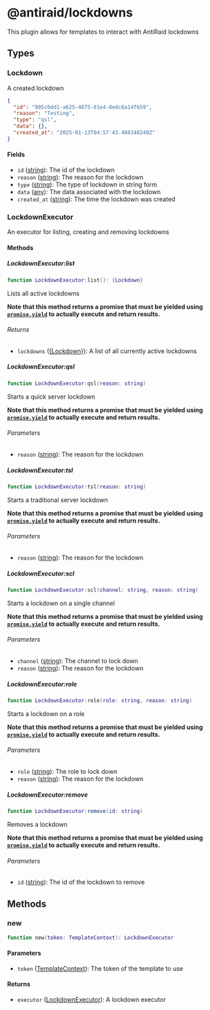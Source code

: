# @antiraid/lockdowns

This plugin allows for templates to interact with AntiRaid lockdowns

## Types

<div id="type.Lockdown" />

### Lockdown

A created lockdown

```json
{
  "id": "805c0dd1-a625-4875-81e4-8edc6a14f659",
  "reason": "Testing",
  "type": "qsl",
  "data": {},
  "created_at": "2025-01-13T04:57:43.488340240Z"
}
```

#### Fields

- `id` ([string](#type.string)): The id of the lockdown
- `reason` ([string](#type.string)): The reason for the lockdown
- `type` ([string](#type.string)): The type of lockdown in string form
- `data` ([any](#type.any)): The data associated with the lockdown
- `created_at` ([string](#type.string)): The time the lockdown was created


<div id="type.LockdownExecutor" />

### LockdownExecutor

An executor for listing, creating and removing lockdowns



#### Methods

##### LockdownExecutor:list

```lua
function LockdownExecutor:list(): {Lockdown}
```

Lists all active lockdowns

**Note that this method returns a promise that must be yielded using [`promise.yield`](#type.promise.yield) to actually execute and return results.**



###### Returns

- `lockdowns` ([{Lockdown}](#type.Lockdown)): A list of all currently active lockdowns
##### LockdownExecutor:qsl

```lua
function LockdownExecutor:qsl(reason: string)
```

Starts a quick server lockdown

**Note that this method returns a promise that must be yielded using [`promise.yield`](#type.promise.yield) to actually execute and return results.**



###### Parameters

- `reason` ([string](#type.string)): The reason for the lockdown

##### LockdownExecutor:tsl

```lua
function LockdownExecutor:tsl(reason: string)
```

Starts a traditional server lockdown

**Note that this method returns a promise that must be yielded using [`promise.yield`](#type.promise.yield) to actually execute and return results.**



###### Parameters

- `reason` ([string](#type.string)): The reason for the lockdown

##### LockdownExecutor:scl

```lua
function LockdownExecutor:scl(channel: string, reason: string)
```

Starts a lockdown on a single channel

**Note that this method returns a promise that must be yielded using [`promise.yield`](#type.promise.yield) to actually execute and return results.**



###### Parameters

- `channel` ([string](#type.string)): The channel to lock down
- `reason` ([string](#type.string)): The reason for the lockdown

##### LockdownExecutor:role

```lua
function LockdownExecutor:role(role: string, reason: string)
```

Starts a lockdown on a role

**Note that this method returns a promise that must be yielded using [`promise.yield`](#type.promise.yield) to actually execute and return results.**



###### Parameters

- `role` ([string](#type.string)): The role to lock down
- `reason` ([string](#type.string)): The reason for the lockdown

##### LockdownExecutor:remove

```lua
function LockdownExecutor:remove(id: string)
```

Removes a lockdown

**Note that this method returns a promise that must be yielded using [`promise.yield`](#type.promise.yield) to actually execute and return results.**



###### Parameters

- `id` ([string](#type.string)): The id of the lockdown to remove



## Methods

### new

```lua
function new(token: TemplateContext): LockdownExecutor
```

#### Parameters

- `token` ([TemplateContext](#type.TemplateContext)): The token of the template to use


#### Returns

- `executor` ([LockdownExecutor](#type.LockdownExecutor)): A lockdown executor